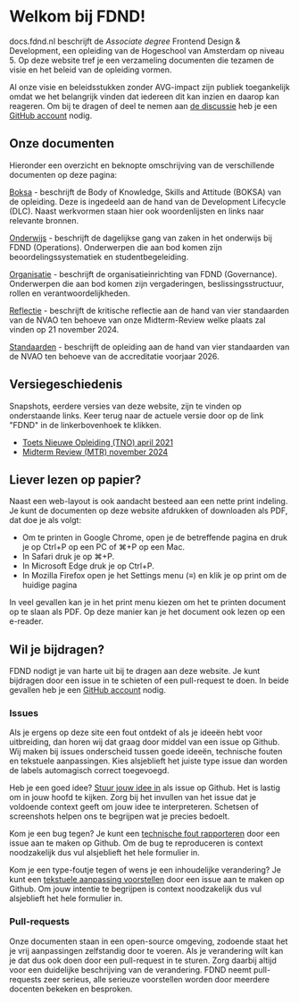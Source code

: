 # Welkom bij FDND!

docs.fdnd.nl beschrijft de _Associate degree_ Frontend Design & Development, een opleiding van de Hogeschool van Amsterdam op niveau 5. Op deze website tref je een verzameling documenten die tezamen de visie en het beleid van de opleiding vormen.

Al onze visie en beleidsstukken zonder AVG-impact zijn publiek toegankelijk omdat we het belangrijk vinden dat iedereen dit kan inzien en daarop kan reageren. Om bij te dragen of deel te nemen aan [de discussie](https://github.com/fdnd/docs.fdnd.nl/discussions) heb je een [GitHub account](https://github.com/) nodig.

## Onze documenten

Hieronder een overzicht en beknopte omschrijving van de verschillende documenten op deze pagina:

[Boksa](./boksa.html) - beschrijft de Body of Knowledge, Skills and Attitude (BOKSA) van de opleiding. Deze is ingedeeld aan de hand van de Development Lifecycle (DLC). Naast werkvormen staan hier ook woordenlijsten en links naar relevante bronnen.

[Onderwijs](./onderwijs.html) - beschrijft de dagelijkse gang van zaken in het onderwijs bij FDND (Operations). Onderwerpen die aan bod komen zijn beoordelingssystematiek en studentbegeleiding.

[Organisatie](./organisatie.html) - beschrijft de organisatieinrichting van FDND (Governance). Onderwerpen die aan bod komen zijn vergaderingen, beslissingsstructuur, rollen en verantwoordelijkheden.

[Reflectie](./reflectie.html) - beschrijft de kritische reflectie aan de hand van vier standaarden van de NVAO ten behoeve van onze Midterm-Review welke plaats zal vinden op 21 november 2024.

[Standaarden](./standaarden.html) - beschrijft de opleiding aan de hand van vier standaarden van de NVAO ten behoeve van de accreditatie voorjaar 2026.

## Versiegeschiedenis

Snapshots, eerdere versies van deze website, zijn te vinden op onderstaande links. Keer terug naar de actuele versie door op de link "FDND" in de linkerbovenhoek te klikken.

- [Toets Nieuwe Opleiding (TNO) april 2021](https://tno-april-2021.docs.fdnd.nl/)
- [Midterm Review (MTR) november 2024](https://mtr-november-2024.docs.fdnd.nl/)

## Liever lezen op papier?

Naast een web-layout is ook aandacht besteed aan een nette print indeling. Je kunt de documenten op deze website afdrukken of downloaden als PDF, dat doe je als volgt:

- Om te printen in Google Chrome, open je de betreffende pagina en druk je op Ctrl+P op een PC of ⌘+P op een Mac.
- In Safari druk je op ⌘+P.
- In Microsoft Edge druk je op Ctrl+P.
- In Mozilla Firefox open je het Settings menu (≡) en klik je op print om de huidige pagina

In veel gevallen kan je in het print menu kiezen om het te printen document op te slaan als PDF. Op deze manier kan je het document ook lezen op een e-reader.

## Wil je bijdragen?

FDND nodigt je van harte uit bij te dragen aan deze website. Je kunt bijdragen door een issue in te schieten of een pull-request te doen. In beide gevallen heb je een [GitHub account](https://github.com/) nodig.

### Issues

Als je ergens op deze site een fout ontdekt of als je ideeën hebt voor uitbreiding, dan horen wij dat graag door middel van een issue op Github. Wij maken bij issues onderscheid tussen goede ideeën, technische fouten en tekstuele aanpassingen. Kies alsjeblieft het juiste type issue dan worden de labels automagisch correct toegevoegd.

Heb je een goed idee? [Stuur jouw idee in](https://github.com/fdnd/docs.fdnd.nl/issues/new?assignees=&labels=enhancement&projects=&template=goed-idee.md&title=) als issue op Github. Het is lastig om in jouw hoofd te kijken. Zorg bij het invullen van het issue dat je voldoende context geeft om jouw idee te interpreteren. Schetsen of screenshots helpen ons te begrijpen wat je precies bedoelt.

Kom je een bug tegen? Je kunt een [technische fout rapporteren](https://github.com/fdnd/docs.fdnd.nl/issues/new?assignees=&labels=bug&projects=&template=fout-rapporteren.md&title=%5BFOUT%5D) door een issue aan te maken op Github. Om de bug te reproduceren is context noodzakelijk dus vul alsjeblieft het hele formulier in.

Kom je een type-foutje tegen of wens je een inhoudelijke verandering? Je kunt een [tekstuele aanpassing voorstellen](https://github.com/fdnd/docs.fdnd.nl/issues/new?assignees=&labels=tekstueel&projects=&template=tekstuele-aanpassing.md&title=%5Btekstueel%5D) door een issue aan te maken op Github. Om jouw intentie te begrijpen is context noodzakelijk dus vul alsjeblieft het hele formulier in.

### Pull-requests

Onze documenten staan in een open-source omgeving, zodoende staat het je vrij aanpassingen zelfstandig door te voeren. Als je verandering wilt kan je dat dus ook doen door een pull-request in te sturen. Zorg daarbij altijd voor een duidelijke beschrijving van de verandering. FDND neemt pull-requests zeer serieus, alle serieuze voorstellen worden door meerdere docenten bekeken en besproken.
